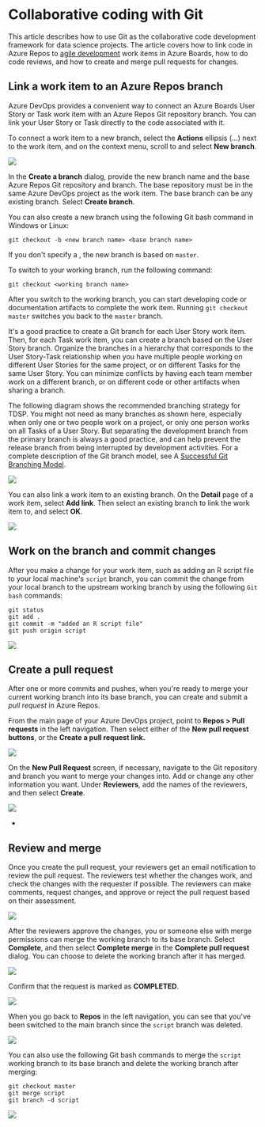 # Collaborative coding with Git

This article describes how to use Git as the collaborative code development framework for data science projects. The article covers how to link code in Azure Repos to [agile development](https://github.com/felicity-borg/Microsoft-TDSP/blob/master/Docs/project-execution.md) work items in Azure Boards, how to do code reviews, and how to create and merge pull requests for changes.

## Link a work item to an Azure Repos branch
Azure DevOps provides a convenient way to connect an Azure Boards User Story or Task work item with an Azure Repos Git repository branch. You can link your User Story or Task directly to the code associated with it.

To connect a work item to a new branch, select the **Actions** ellipsis (...) next to the work item, and on the context menu, scroll to and select **New branch**.

![](https://docs.microsoft.com/en-us/azure/machine-learning/team-data-science-process/media/collaborative-coding-with-git/1-sprint-board-view.png)

In the **Create a branch** dialog, provide the new branch name and the base Azure Repos Git repository and branch. The base repository must be in the same Azure DevOps project as the work item. The base branch can be any existing branch. Select **Create branch**.

You can also create a new branch using the following Git bash command in Windows or Linux:

`git checkout -b <new branch name> <base branch name>`

If you don't specify a <base branch name>, the new branch is based on `master`.

To switch to your working branch, run the following command:

`git checkout <working branch name>`

After you switch to the working branch, you can start developing code or documentation artifacts to complete the work item. Running `git checkout master` switches you back to the `master` branch.

It's a good practice to create a Git branch for each User Story work item. Then, for each Task work item, you can create a branch based on the User Story branch. Organize the branches in a hierarchy that corresponds to the User Story-Task relationship when you have multiple people working on different User Stories for the same project, or on different Tasks for the same User Story. You can minimize conflicts by having each team member work on a different branch, or on different code or other artifacts when sharing a branch.

The following diagram shows the recommended branching strategy for TDSP. You might not need as many branches as shown here, especially when only one or two people work on a project, or only one person works on all Tasks of a User Story. But separating the development branch from the primary branch is always a good practice, and can help prevent the release branch from being interrupted by development activities. For a complete description of the Git branch model, see A [Successful Git Branching Model](https://nvie.com/posts/a-successful-git-branching-model/).

![](https://docs.microsoft.com/en-us/azure/machine-learning/team-data-science-process/media/collaborative-coding-with-git/3-git-branches.png)

You can also link a work item to an existing branch. On the **Detail** page of a work item, select **Add link**. Then select an existing branch to link the work item to, and select **OK**.

![](https://docs.microsoft.com/en-us/azure/machine-learning/team-data-science-process/media/collaborative-coding-with-git/4-link-to-an-existing-branch.png)


## Work on the branch and commit changes
After you make a change for your work item, such as adding an R script file to your local machine's `script` branch, you can commit the change from your local branch to the upstream working branch by using the following `Git bash` commands:

`git status` <br>
`git add .` <br>
`git commit -m "added an R script file"` <br>
`git push origin script` <br>

![](https://docs.microsoft.com/en-us/azure/machine-learning/team-data-science-process/media/collaborative-coding-with-git/5-sprint-push-to-branch.png)

## Create a pull request

After one or more commits and pushes, when you're ready to merge your current working branch into its base branch, you can create and submit a *pull request* in Azure Repos.

From the main page of your Azure DevOps project, point to **Repos > Pull requests** in the left navigation. Then select either of the **New pull request buttons**, or the **Create a pull request link.**

![](https://docs.microsoft.com/en-us/azure/machine-learning/team-data-science-process/media/collaborative-coding-with-git/6-spring-create-pull-request.png)

On the **New Pull Request** screen, if necessary, navigate to the Git repository and branch you want to merge your changes into. Add or change any other information you want. Under **Reviewers**, add the names of the reviewers, and then select **Create**.

![](https://docs.microsoft.com/en-us/azure/machine-learning/team-data-science-process/media/collaborative-coding-with-git/7-spring-send-pull-request.png)

*
## Review and merge
Once you create the pull request, your reviewers get an email notification to review the pull request. The reviewers test whether the changes work, and check the changes with the requester if possible. The reviewers can make comments, request changes, and approve or reject the pull request based on their assessment.

![](https://docs.microsoft.com/en-us/azure/machine-learning/team-data-science-process/media/collaborative-coding-with-git/8-add_comments.png)

After the reviewers approve the changes, you or someone else with merge permissions can merge the working branch to its base branch. Select **Complete**, and then select **Complete merge** in the **Complete pull request** dialog. You can choose to delete the working branch after it has merged.

![](https://docs.microsoft.com/en-us/azure/machine-learning/team-data-science-process/media/collaborative-coding-with-git/10-spring-complete-pullrequest.png)

Confirm that the request is marked as **COMPLETED**.

![](https://docs.microsoft.com/en-us/azure/machine-learning/team-data-science-process/media/collaborative-coding-with-git/11-spring-merge-pullrequest.png)

When you go back to **Repos** in the left navigation, you can see that you've been switched to the main branch since the `script` branch was deleted.

![](https://docs.microsoft.com/en-us/azure/machine-learning/team-data-science-process/media/collaborative-coding-with-git/12-spring-branch-deleted.png)

You can also use the following Git bash commands to merge the `script` working branch to its base branch and delete the working branch after merging:

`git checkout master` <br>
`git merge script` <br>
`git branch -d script` <br>

![](https://docs.microsoft.com/en-us/azure/machine-learning/team-data-science-process/media/collaborative-coding-with-git/13-spring-branch-deleted-commandline.png)


